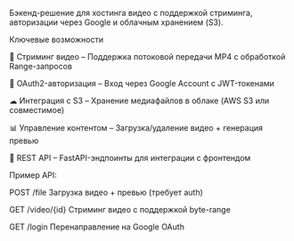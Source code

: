 Бэкенд-решение для хостинга видео с поддержкой стриминга, авторизации через Google и облачным хранением (S3).

Ключевые возможности

🎥 Стриминг видео – Поддержка потоковой передачи MP4 с обработкой Range-запросов

🔐 OAuth2-авторизация – Вход через Google Account с JWT-токенами

☁ Интеграция с S3 – Хранение медиафайлов в облаке (AWS S3 или совместимое)

📊 Управление контентом – Загрузка/удаление видео + генерация превью

📡 REST API – FastAPI-эндпоинты для интеграции с фронтендом


Пример API:

POST /file          Загрузка видео + превью (требует auth)

GET /video/{id}     Стриминг видео с поддержкой byte-range

GET /login          Перенаправление на Google OAuth
